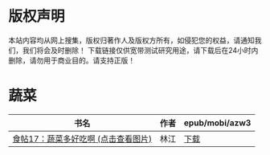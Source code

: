 # 版权声明

本站内容均从网上搜集，版权归著作人及版权方所有，如侵犯您的权益，请通知我们，我们将会及时删除！ 下载链接仅供宽带测试研究用途，请下载后在24小时内删除，请勿用于商业目的。请支持正版！

# 蔬菜

| 书名 | 作者 | epub/mobi/azw3 |
| --- | --- | --- |
| [食帖17：蔬菜多好吃啊 (点击查看图片)](https://www.dushupai.com/attachment/2024/06/07/0360cee63fdeaa08.jpg) | 林江 | [下载](https://url89.ctfile.com/f/31084289-1357043878-a30b17?p=8866) |
